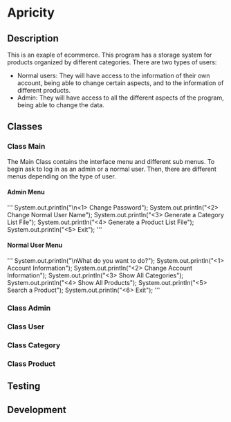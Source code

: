 # Apricity
## Description
This is an exaple of ecommerce. This program has a storage system for products organized by different categories.
There are two types of users:
- Normal users: They will have access to the information of their own account, being able to change certain aspects, and to the information of different products.
- Admin: They will have access to all the different aspects of the program, being able to change the data.
## Classes
### Class Main
The Main Class contains the interface menu and different sub menus.
To begin ask to log in as an admin or a normal user.
Then, there are different menus depending on the type of user.
#### Admin Menu
'''
							System.out.println("\n<1> Change Password");
							System.out.println("<2> Change Normal User Name");
							System.out.println("<3> Generate a Category List File");
							System.out.println("<4> Generate a Product List File");
							System.out.println("<5> Exit");
'''
#### Normal User Menu
'''
					System.out.println("\nWhat do you want to do?");
					System.out.println("<1> Account Information");
					System.out.println("<2> Change Account Information");
					System.out.println("<3> Show All Categories");
					System.out.println("<4> Show All Products");
					System.out.println("<5> Search a Product");
					System.out.println("<6> Exit");
'''
### Class Admin
### Class User
### Class Category
### Class Product
## Testing
## Development

